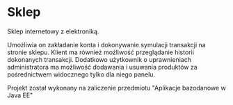 # Sklep

Sklep internetowy z elektroniką.

Umożliwia on zakładanie konta i dokonywanie symulacji transakcji na stronie sklepu. Klient ma również możliwość przeglądanie historii dokonanych transakcji.
Dodatkowo użytkownik o uprawnieniach administratora ma możliwość dodawania i usuwania produktów za pośrednictwem widocznego tylko dla niego panelu.

Projekt został wykonany na zaliczenie przedmiotu "Aplikacje bazodanowe w Java EE"

